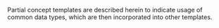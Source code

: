 Partial concept templates are described herein to indicate usage of common data types, which are then incorporated into other templates.